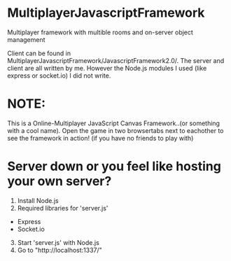 # MultiplayerJavascriptFramework
Multiplayer framework with multible rooms and on-server object management

Client can be found in MultiplayerJavascriptFramework/JavascriptFramework2.0/.
The server and client are all written by me. However the Node.js modules I used (like express or socket.io) I did not write.

# NOTE:
This is a Online-Multiplayer JavaScript Canvas Framework..(or something with a cool name). Open the game in two browsertabs next to eachother to see the framework in action! (if you have no friends to play with)


# Server down or you feel like hosting your own server?
1. Install Node.js
2. Required libraries for 'server.js'
 - Express
 - Socket.io
3. Start 'server.js' with Node.js
4. Go to "http://localhost:1337/"
